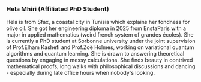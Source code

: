 ### Hela Mhiri (Affiliated PhD Student)

Hela is from Sfax, a coastal city in Tunisia which explains her fondness for olive oil. She got her engineering diploma in 2025 from EnstaParis with a major in applied mathematics (weird french system of grandes écoles). She is currently a PhD student at Sorbonne university under the joint supervision of Prof.Elham Kashefi and Prof.Zoë Holmes, working on variational quantum algorithms and quantum learning. She is drawn to answering theoretical questions by engaging in messy calculations. She finds beauty in contrived mathematical proofs, long walks with philosophical discussions and dancing - especially during late office hours when nobody's looking.
